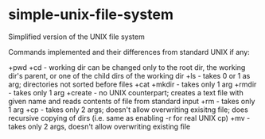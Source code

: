 # simple-unix-file-system
Simplified version of the UNIX file system

Commands implemented and their differences from standard UNIX if any:

+pwd
+cd - working dir can be changed only to the root dir, the working dir's parent, or one of the child dirs of the working dir
+ls - takes 0 or 1 as arg; directories not sorted before files
+cat
+mkdir - takes only 1 arg
+rmdir - takes only 1 arg
+create - no UNIX counterpart; creates a text file with given name and reads contents of file from standard input
+rm - takes only 1 arg
+cp - takes only 2 args; doesn't allow overwriting exisitng file; does recursive copying of dirs (i.e. same as enabling -r for real UNIX cp)
+mv - takes only 2 args, doesn't allow overwriting existing file
